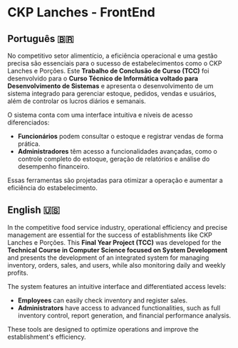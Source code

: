 # CKP Lanches - FrontEnd

## Português 🇧🇷  
No competitivo setor alimentício, a eficiência operacional e uma gestão precisa são essenciais para o sucesso de estabelecimentos como o CKP Lanches e Porções. Este **Trabalho de Conclusão de Curso (TCC)** foi desenvolvido para o **Curso Técnico de Informática voltado para Desenvolvimento de Sistemas** e apresenta o desenvolvimento de um sistema integrado para gerenciar estoque, pedidos, vendas e usuários, além de controlar os lucros diários e semanais.  

O sistema conta com uma interface intuitiva e níveis de acesso diferenciados:  
- **Funcionários** podem consultar o estoque e registrar vendas de forma prática.  
- **Administradores** têm acesso a funcionalidades avançadas, como o controle completo do estoque, geração de relatórios e análise do desempenho financeiro.  

Essas ferramentas são projetadas para otimizar a operação e aumentar a eficiência do estabelecimento.  

## English 🇺🇸  
In the competitive food service industry, operational efficiency and precise management are essential for the success of establishments like CKP Lanches e Porções. This **Final Year Project (TCC)** was developed for the **Technical Course in Computer Science focused on System Development** and presents the development of an integrated system for managing inventory, orders, sales, and users, while also monitoring daily and weekly profits.  

The system features an intuitive interface and differentiated access levels:  
- **Employees** can easily check inventory and register sales.  
- **Administrators** have access to advanced functionalities, such as full inventory control, report generation, and financial performance analysis.  

These tools are designed to optimize operations and improve the establishment's efficiency.
